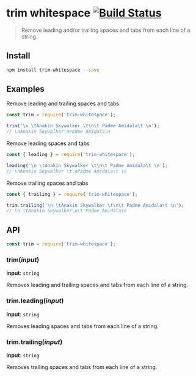 # trim whitespace [![Build Status](https://travis-ci.org/bcmarinacci/trim-whitespace.svg?branch=master)](https://travis-ci.org/bcmarinacci/trim-whitespace)

> Remove leading and/or trailing spaces and tabs from each line of a string.

## Install
```bash
npm install trim-whitespace --save
```

## Examples

Remove leading and trailing spaces and tabs
```javascript
const trim = require('trim-whitespace');

trim('\n \tAnakin Skywalker \t\n\t Padme Amidala\t \n');
// \nAnakin Skywalker\nPadme Amidala\n
```

Remove leading spaces and tabs
```javascript
const { leading } = require('trim-whitespace');

leading('\n \tAnakin Skywalker \t\n\t Padme Amidala\t \n');
// \nAnakin Skywalker \t\nPadme Amidala\t \n
```

Remove trailing spaces and tabs
```javascript
const { trailing } = require('trim-whitespace');

trim.trailing('\n \tAnakin Skywalker \t\n\t Padme Amidala\t \n');
// \n \tAnakin Skywalker\n\t Padme Amidala\n
```

## API

```javascript
const trim = require('trim-whitespace');
```

### trim(_input_)

__input__: `string`

Removes leading and trailing spaces and tabs from each line of a string.

### trim.leading(_input_)

__input__: `string`

Removes leading spaces and tabs from each line of a string.

### trim.trailing(_input_)

__input__: `string`

Removes trailing spaces and tabs from each line of a string.
